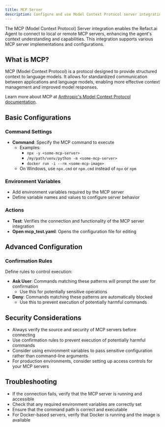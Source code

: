 ```yaml
---
title: MCP Server
description: Configure and use Model Context Protocol server integration
---
```


The MCP (Model Context Protocol) Server integration enables the Refact.ai Agent to connect to local or remote MCP servers, enhancing the agent's context understanding and capabilities. This integration supports various MCP server implementations and configurations.

## What is MCP?

MCP (Model Context Protocol) is a protocol designed to provide structured context to language models. It allows for standardized communication between applications and language models, enabling more effective context management and improved model responses.

Learn more about MCP at [Anthropic's Model Context Protocol documentation](https://www.anthropic.com/news/model-context-protocol).

## Basic Configurations

### Command Settings
- **Command**: Specify the MCP command to execute
  - Examples:
    - `npx -y <some-mcp-server>`
    - `/my/path/venv/python -m <some-mcp-server>`
    - `docker run -i --rm <some-mcp-image>`
  - On Windows, use `npx.cmd` or `npm.cmd` instead of `npx` or `npm`

### Environment Variables
- Add environment variables required by the MCP server
- Define variable names and values to configure server behavior

### Actions
- **Test**: Verifies the connection and functionality of the MCP server integration
- **Open mcp_test.yaml**: Opens the configuration file for editing

## Advanced Configuration

### Confirmation Rules
Define rules to control execution:
- **Ask User**: Commands matching these patterns will prompt the user for confirmation
  - Use this for potentially sensitive operations
- **Deny**: Commands matching these patterns are automatically blocked
  - Use this to prevent execution of potentially harmful commands



## Security Considerations

- Always verify the source and security of MCP servers before connecting
- Use confirmation rules to prevent execution of potentially harmful commands
- Consider using environment variables to pass sensitive configuration rather than command-line arguments
- For production environments, consider setting up access controls for your MCP servers

## Troubleshooting

- If the connection fails, verify that the MCP server is running and accessible
- Check that any required environment variables are correctly set
- Ensure that the command path is correct and executable
- For Docker-based servers, verify that Docker is running and the image is available